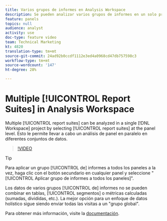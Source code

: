 ```yaml
---
title: Varios grupos de informes en Analysis Workspace
description: Se pueden analizar varios grupos de informes en un solo proyecto de Workspace seleccionando grupos en el nivel de panel. Esto le permite llevar a cabo un análisis de panel en paralelo en diferentes conjuntos de datos.
feature: panels
topics: null
audience: analyst
activity: use
doc-type: feature video
team: Technical Marketing
kt: 4820
translation-type: tm+mt
source-git-commit: 24ad92b0ccdf1112e3ed4a0968cd47db757598c3
workflow-type: tm+mt
source-wordcount: '147'
ht-degree: 28%

---
```



# Multiple [!UICONTROL Report Suites] in Analysis Workspace

Multiple [!UICONTROL report suites] can be analyzed in a single [!DNL Workspace] project by selecting [!UICONTROL report suites] at the panel level. Esto le permite llevar a cabo un análisis de panel en paralelo en diferentes conjuntos de datos.

>[!VIDEO](https://video.tv.adobe.com/v/32843/?quality=12)

>[!TIP]
>
> Para aplicar un grupo [!UICONTROL de] informes a todos los paneles a la vez, haga clic con el botón secundario en cualquier panel y seleccione &quot;[!UICONTROL Aplicar grupo de informes a todos los paneles]&quot;.

Los datos de varios grupos [!UICONTROL de] informes no se pueden combinar en tablas, [!UICONTROL segmentos] o métricas  calculadas (sumadas, divididas, etc.). La mejor opción para un enfoque de datos holístico sigue siendo enviar todas las visitas a un &quot;grupo global&quot;.

Para obtener más información, visite la [documentación](https://docs.adobe.com/content/help/es-ES/analytics/analyze/analysis-workspace/build-workspace-project/multiple-report-suites.html).
